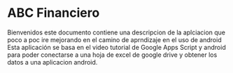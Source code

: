ABC Financiero
========================

Bienvenidos este documento contiene una descripcion de la aplciacion que poco a poc ire mejorando en el camino de aprndizaje en el uso de android
Esta aplicación se basa en el video tutorial de Google Apps Script y android para poder conectarse a una hoja de excel de google drive y obtener los datos a una aplicacion android.